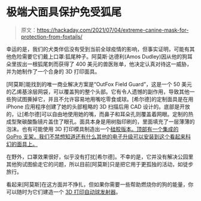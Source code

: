 # 极端犬面具保护免受狐尾

> 原文：<https://hackaday.com/2021/07/04/extreme-canine-mask-for-protection-from-foxtails/>

幸运的是，我们的犬类伴侣没有受到当前全球疫情的影响，但事实证明，可能有其他危险需要它们戴上口罩:狐尾种子。阿莫斯·达德利(Amos Dudley)因从他的狗耳朵里拔出一根狐尾刺而获得了 400 美元的兽医账单，他决定认真对待这一威胁，并为她制作了一个合身的 3D 打印面具。

[阿莫斯]能找到的唯一商业解决方案是“OutFox Field Guard”，这是一个 50 美元的乙烯基涂层网袋，可以覆盖狗的整个头部。它有令人遗憾的副作用，导致其他一些狗试图撕掉它，并且不允许容易地用嘴吃零食或球。[希尔德]的定制面具是在用 iPhone 应用程序创建了她的头部粗略的 3D 扫描后用 CAD 设计的。底部是开放的，让[希尔德]可以自由地使用她的嘴，而鼻子和耳朵孔则覆盖着网眼。定制的热成型聚碳酸酯镜片盖住了眼孔。面具本身是用树脂印刷的，里面填充了一层薄薄的泡沫。也有可能使用 3D 打印模具制造出一个[硅胶版本。顶部有一个集成的 GoPro 支架，我们不禁想知道还有什么其他的电子升级可以安装到这个看起来科幻的面具上。](https://hackaday.com/2021/03/26/serial-silicone-molding/)

在野外，口罩效果很好，似乎没有打扰[希尔德]。不幸的是，它并没有解决公园里其他狗试图偷走它的问题，所以目前[阿莫斯]只是把它用于更孤独的活动，如徒步旅行。

看起来[阿莫斯]在这方面并不挣扎，但如果你需要一些帮助燃烧你的狗的能量，你可以随时为它们建造一个 [3D 打印自动球发射器](https://hackaday.com/2021/04/21/auto-ball-launcher-will-be-your-dogs-new-best-friend/)。